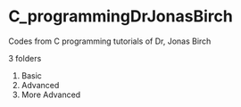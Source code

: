 # C_programmingDrJonasBirch
Codes from C programming tutorials of Dr, Jonas Birch

3 folders
1. Basic
2. Advanced
3. More Advanced

